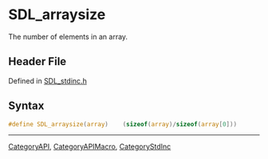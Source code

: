 # SDL_arraysize

The number of elements in an array.

## Header File

Defined in [SDL_stdinc.h](https://github.com/libsdl-org/SDL/blob/SDL2/include/SDL_stdinc.h)

## Syntax

```c
#define SDL_arraysize(array)    (sizeof(array)/sizeof(array[0]))
```

----
[CategoryAPI](CategoryAPI), [CategoryAPIMacro](CategoryAPIMacro), [CategoryStdInc](CategoryStdInc)


